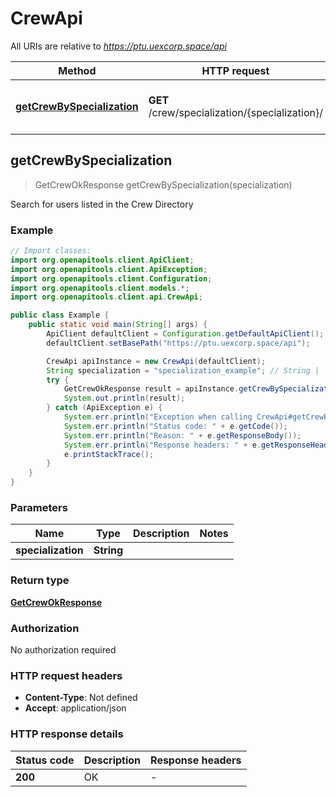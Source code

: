 # CrewApi

All URIs are relative to *https://ptu.uexcorp.space/api*

| Method | HTTP request | Description |
|------------- | ------------- | -------------|
| [**getCrewBySpecialization**](CrewApi.md#getCrewBySpecialization) | **GET** /crew/specialization/{specialization}/ | Search for users listed in the Crew Directory |



## getCrewBySpecialization

> GetCrewOkResponse getCrewBySpecialization(specialization)

Search for users listed in the Crew Directory

### Example

```java
// Import classes:
import org.openapitools.client.ApiClient;
import org.openapitools.client.ApiException;
import org.openapitools.client.Configuration;
import org.openapitools.client.models.*;
import org.openapitools.client.api.CrewApi;

public class Example {
    public static void main(String[] args) {
        ApiClient defaultClient = Configuration.getDefaultApiClient();
        defaultClient.setBasePath("https://ptu.uexcorp.space/api");

        CrewApi apiInstance = new CrewApi(defaultClient);
        String specialization = "specialization_example"; // String | 
        try {
            GetCrewOkResponse result = apiInstance.getCrewBySpecialization(specialization);
            System.out.println(result);
        } catch (ApiException e) {
            System.err.println("Exception when calling CrewApi#getCrewBySpecialization");
            System.err.println("Status code: " + e.getCode());
            System.err.println("Reason: " + e.getResponseBody());
            System.err.println("Response headers: " + e.getResponseHeaders());
            e.printStackTrace();
        }
    }
}
```

### Parameters


| Name | Type | Description  | Notes |
|------------- | ------------- | ------------- | -------------|
| **specialization** | **String**|  | |

### Return type

[**GetCrewOkResponse**](GetCrewOkResponse.md)

### Authorization

No authorization required

### HTTP request headers

- **Content-Type**: Not defined
- **Accept**: application/json


### HTTP response details
| Status code | Description | Response headers |
|-------------|-------------|------------------|
| **200** | OK |  -  |

